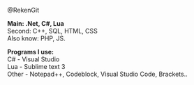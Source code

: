 @RekenGit

<b>Main: .Net, C#, Lua</b><br/>
Second: C++, SQL, HTML, CSS<br/>
Also know: PHP, JS.

<b>Programs I use:</b> <br/>
 C# - Visual Studio <br/>
 Lua - Sublime text 3 <br/>
 Other - Notepad++, Codeblock, Visual Studio Code, Brackets..
